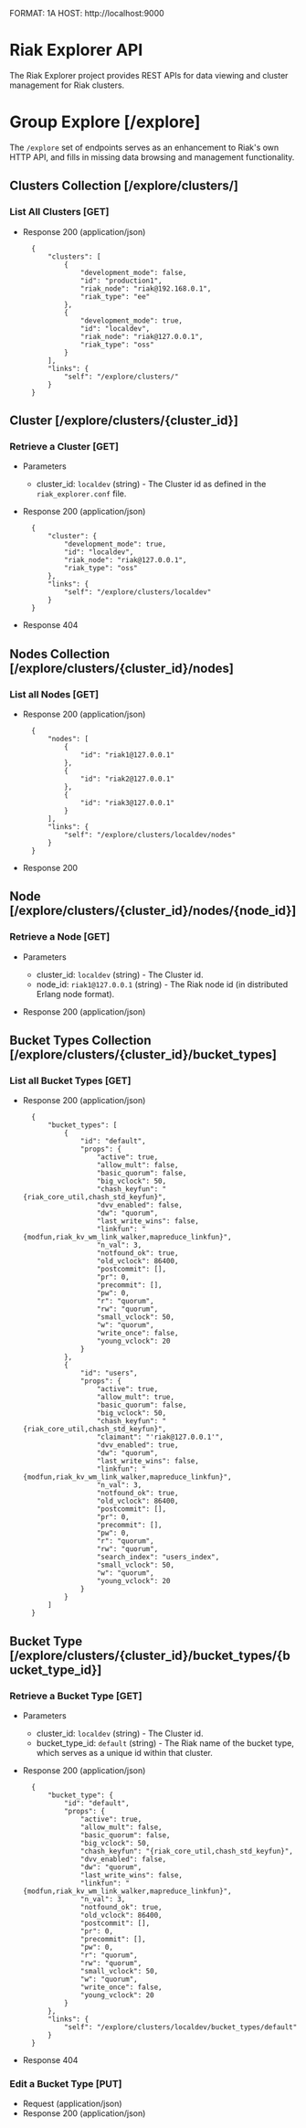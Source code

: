 FORMAT: 1A
HOST: http://localhost:9000

# Riak Explorer API

The Riak Explorer project provides REST APIs for data viewing and cluster 
management for Riak clusters.

# Group Explore [/explore]
The `/explore` set of endpoints serves as an enhancement to
Riak's own HTTP API, and fills in missing data browsing and
management functionality.

## Clusters Collection [/explore/clusters/]

### List All Clusters [GET]

+ Response 200 (application/json)

        {
            "clusters": [
                {
                    "development_mode": false,
                    "id": "production1",
                    "riak_node": "riak@192.168.0.1",
                    "riak_type": "ee"
                },
                {
                    "development_mode": true,
                    "id": "localdev",
                    "riak_node": "riak@127.0.0.1",
                    "riak_type": "oss"
                }
            ],
            "links": {
                "self": "/explore/clusters/"
            }
        }

## Cluster [/explore/clusters/{cluster_id}]

### Retrieve a Cluster [GET]

+ Parameters
    + cluster_id: `localdev` (string) - The Cluster id as defined in the 
        `riak_explorer.conf` file.

+ Response 200 (application/json)

        {
            "cluster": {
                "development_mode": true,
                "id": "localdev",
                "riak_node": "riak@127.0.0.1",
                "riak_type": "oss"
            },
            "links": {
                "self": "/explore/clusters/localdev"
            }
        }

+ Response 404

## Nodes Collection [/explore/clusters/{cluster_id}/nodes]

### List all Nodes [GET]

+ Response 200 (application/json)

        {
            "nodes": [
                {
                    "id": "riak1@127.0.0.1"
                },
                {
                    "id": "riak2@127.0.0.1"
                },
                {
                    "id": "riak3@127.0.0.1"
                }
            ],
            "links": {
                "self": "/explore/clusters/localdev/nodes"
            }
        }

+ Response 200

## Node [/explore/clusters/{cluster_id}/nodes/{node_id}]

### Retrieve a Node [GET]

+ Parameters
    + cluster_id: `localdev` (string) - The Cluster id.
    + node_id: `riak1@127.0.0.1` (string) - The Riak node id (in distributed 
        Erlang node format).

+ Response 200 (application/json)

## Bucket Types Collection [/explore/clusters/{cluster_id}/bucket_types]

### List all Bucket Types [GET]

+ Response 200 (application/json)

        {
            "bucket_types": [
                {
                    "id": "default",
                    "props": {
                        "active": true,
                        "allow_mult": false,
                        "basic_quorum": false,
                        "big_vclock": 50,
                        "chash_keyfun": "{riak_core_util,chash_std_keyfun}",
                        "dvv_enabled": false,
                        "dw": "quorum",
                        "last_write_wins": false,
                        "linkfun": "{modfun,riak_kv_wm_link_walker,mapreduce_linkfun}",
                        "n_val": 3,
                        "notfound_ok": true,
                        "old_vclock": 86400,
                        "postcommit": [],
                        "pr": 0,
                        "precommit": [],
                        "pw": 0,
                        "r": "quorum",
                        "rw": "quorum",
                        "small_vclock": 50,
                        "w": "quorum",
                        "write_once": false,
                        "young_vclock": 20
                    }
                },
                {
                    "id": "users",
                    "props": {
                        "active": true,
                        "allow_mult": true,
                        "basic_quorum": false,
                        "big_vclock": 50,
                        "chash_keyfun": "{riak_core_util,chash_std_keyfun}",
                        "claimant": "'riak@127.0.0.1'",
                        "dvv_enabled": true,
                        "dw": "quorum",
                        "last_write_wins": false,
                        "linkfun": "{modfun,riak_kv_wm_link_walker,mapreduce_linkfun}",
                        "n_val": 3,
                        "notfound_ok": true,
                        "old_vclock": 86400,
                        "postcommit": [],
                        "pr": 0,
                        "precommit": [],
                        "pw": 0,
                        "r": "quorum",
                        "rw": "quorum",
                        "search_index": "users_index",
                        "small_vclock": 50,
                        "w": "quorum",
                        "young_vclock": 20
                    }
                }
            ]
        }

## Bucket Type [/explore/clusters/{cluster_id}/bucket_types/{bucket_type_id}]

### Retrieve a Bucket Type [GET]

+ Parameters
    + cluster_id: `localdev` (string) - The Cluster id.
    + bucket_type_id: `default` (string) - The Riak name of the bucket type,
        which serves as a unique id within that cluster.

+ Response 200 (application/json)

        {
            "bucket_type": {
                "id": "default",
                "props": {
                    "active": true,
                    "allow_mult": false,
                    "basic_quorum": false,
                    "big_vclock": 50,
                    "chash_keyfun": "{riak_core_util,chash_std_keyfun}",
                    "dvv_enabled": false,
                    "dw": "quorum",
                    "last_write_wins": false,
                    "linkfun": "{modfun,riak_kv_wm_link_walker,mapreduce_linkfun}",
                    "n_val": 3,
                    "notfound_ok": true,
                    "old_vclock": 86400,
                    "postcommit": [],
                    "pr": 0,
                    "precommit": [],
                    "pw": 0,
                    "r": "quorum",
                    "rw": "quorum",
                    "small_vclock": 50,
                    "w": "quorum",
                    "write_once": false,
                    "young_vclock": 20
                }
            },
            "links": {
                "self": "/explore/clusters/localdev/bucket_types/default"
            }
        }

+ Response 404

### Edit a Bucket Type [PUT]

+ Request (application/json)
+ Response 200 (application/json)
